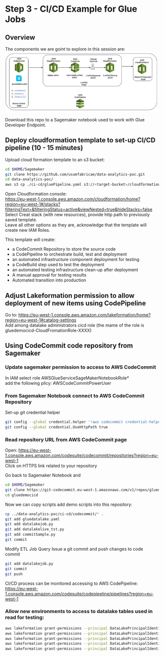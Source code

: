 # Step 3 - CI/CD Example for Glue Jobs


## Overview  
The components we are goint to explore in this session are:  
![SERVERLESS](./pictures/CICD.PNG)  


Download this repo to a Sagemaker notebook used to work with Glue Developer Endpoint.  

## Deploy cloudformation template to set-up CI/CD pipeline (10 - 15 minutes)
Upload cloud formation template to an s3 bucket:  
```bash  
cd $HOME/Sagemaker
git clone https://github.com/usumfabricae/data-analytics-poc.git
cd data-analytics-poc/
aws s3 cp ./ci-cd/gluePipeline.yaml s3://<target-bucket>/cloudformation/
```  

Open Cloudformation console:  
https://eu-west-1.console.aws.amazon.com/cloudformation/home?region=eu-west-1#/stacks?filteringText=&filteringStatus=active&viewNested=true&hideStacks=false  
Select Creat stack (with new resources), provide http path to previously saved template.  
Leave all other options as they are, acknowledge that the template will create new IAM Roles.  

This template will create:
- a CodeCommit Repository to store the source code  
- a CodePipeline to orchestrate build, test and deployment  
- an automated infrastructure component deployment for testing  
- a CodeBuild step used to test the deployment  
- an automated testing infrastructure clean-up after deployment  
- A manual approval for testing results  
- Automated transition into production  


## Adjust Lakeformation permission to allow deployment of new items using CodePipeline  
Go to: https://eu-west-1.console.aws.amazon.com/lakeformation/home?region=eu-west-1#catalog-settings  
Add among datalake administrators cicd role (the mame of the role is gluedemocicd-CloudFromationRole-XXXX)


## Using CodeCommit code repository from Sagemaker  

### Update sagemaker permission to access to AWS CodeCommit
In IAM select role AWSGlueServiceSageMakerNotebookRole*  
add the following plicy: AWSCodeCommitPowerUser  


### From Sagemaker Notebook connect to AWS CodeCommit Repository  


Set-up git credential helper

```bash  
git config --global credential.helper '!aws codecommit credential-helper $@'
git config --global credential.UseHttpPath true
```  

### Read repository URL from AWS CodeCommit page  
Open: https://eu-west-1.console.aws.amazon.com/codesuite/codecommit/repositories?region=eu-west-1  
Click on HTTPS link related to your repository  

Go back to Sagemaker Notebook and

```bash  
cd $HOME/Sagemaker
git clone https://git-codecommit.eu-west-1.amazonaws.com/v1/repos/gluedemocicd
cd gluedemocicd
```  

Now we can copy scripts add demo scripts into this repository:
```bash  
cp ../data-analytics-poc/ci-cd/codecommit/* .
git add gluedatalake.yaml
git add datalakejob.py
git add datalakelive_tst.py
git add commitSample.py
git commit
```  





Modify ETL Job Query
Issue a git commit and push changes to code commit

```bash  
git add datalakejob.py
git commit
git push
```  

CI/CD process can be monitored accessing to AWS CodePipeline:  
https://eu-west-1.console.aws.amazon.com/codesuite/codepipeline/pipelines?region=eu-west-1  

### Allow new environments to access to datalake tables used in read for testing:
```bash 
aws lakeformation grant-permissions --principal DataLakePrincipalIdentifier=arn:aws:iam::694275606777:role/gluedemocicdtest-gluerole-S350UICTINT3 --permissions "SELECT" "INSERT" "DESCRIBE" --resource '{ "Table": {"DatabaseName":"datalake", "Name":"l_orcl_admin_prodotti"}}'
aws lakeformation grant-permissions --principal DataLakePrincipalIdentifier=arn:aws:iam::694275606777:role/gluedemocicdtest-gluerole-S350UICTINT3 --permissions "SELECT" "INSERT" "DESCRIBE" --resource '{ "Table": {"DatabaseName":"datalake", "Name":"l_orcl_admin_credito"}}'
aws lakeformation grant-permissions --principal DataLakePrincipalIdentifier=arn:aws:iam::694275606777:role/gluedemocicdtest-gluerole-S350UICTINT3 --permissions "SELECT" "INSERT" "DESCRIBE" --resource '{ "Table": {"DatabaseName":"datalake", "Name":"l_orcl_admin_soggetti"}}'
aws lakeformation grant-permissions --principal DataLakePrincipalIdentifier=arn:aws:iam::694275606777:role/gluedemocicdtest-gluerole-S350UICTINT3 --permissions "SELECT" "INSERT" "DESCRIBE" --resource '{ "Table": {"DatabaseName":"datalake", "Name":"l_orcl_admin_punti_di_fornitura"}}'
aws lakeformation grant-permissions --principal DataLakePrincipalIdentifier=arn:aws:iam::694275606777:role/gluedemocicdtest-gluerole-S350UICTINT3 --permissions "SELECT" "INSERT" "DESCRIBE" --resource '{ "Table": {"DatabaseName":"datalake", "Name":"l_orcl_admin_contratti"}}'

```  


